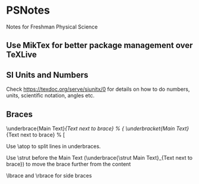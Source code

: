 # PSNotes

Notes for Freshman Physical Science

## Use MikTex for better package management over TeXLive

## SI Units and Numbers

Check <https://texdoc.org/serve/siunitx/0> for details on how to do numbers, units, scientific notation, angles etc.

## Braces

\underbrace{Main Text}_{Text next to brace} % {
\underbracket{Main Text}_{Text next to brace} % [

Use \atop to split lines in underbraces.

Use \strut before the Main Text (\underbrace{\strut Main Text}\_{Text next to brace}) to move the brace further from the content

\lbrace and \rbrace for side braces
